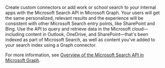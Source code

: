 Create custom connectors or add work or school search to your internal apps with the Microsoft Search API in Microsoft Graph. Your users will get the same personalized, relevant results and the experience will be consistent with other Microsoft Search entry points, like SharePoint and Bing. Use the API to query and retrieve data in the Microsoft cloud—including content in Outlook, OneDrive, and SharePoint—that's been indexed as part of Microsoft Search, as well as content you've added to your search index using a Graph connector.

For more information, see [Overview of the Microsoft Search API in Microsoft Graph](/graph/search-concept-overview).

